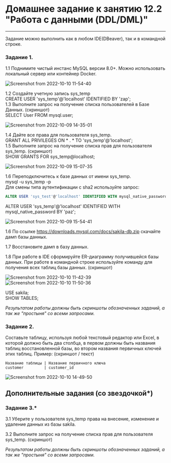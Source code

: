 # Домашнее задание к занятию 12.2 "Работа с данными (DDL/DML)"

---

Задание можно выполнить как в любом IDE(DBeaver), так и в командной строке.

### Задание 1.
1.1 Поднимите чистый инстанс MySQL версии 8.0+. Можно использовать локальный сервер или контейнер Docker.

![Screenshot from 2022-10-10 11-54-40](https://user-images.githubusercontent.com/95753192/194910539-0a8c208b-f3e1-4e65-a737-77aac8a998a6.png)

1.2 Создайте учетную запись sys_temp  
CREATE USER 'sys_temp'@'localhost' IDENTIFIED BY 'zap';  
1.3 Выполните запрос на получение списка пользователей в Базе Данных. (скриншот)  
SELECT User FROM mysql.user;  

![Screenshot from 2022-10-09 14-35-01](https://user-images.githubusercontent.com/95753192/194911069-f0342208-2e25-414c-96cb-4e235176bc59.png)

1.4 Дайте все права для пользователя sys_temp.  
GRANT ALL PRIVILEGES ON * . * TO 'sys_temp'@'localhost';  
1.5 Выполните запрос на получение списка прав для пользователя sys_temp. (скриншот)  
SHOW GRANTS FOR sys_temp@localhost;  

![Screenshot from 2022-10-09 15-07-35](https://user-images.githubusercontent.com/95753192/194918428-6838bd3e-f40e-46dc-b9d6-5338e26a4727.png)

1.6 Переподключитесь к базе данных от имени sys_temp.  
mysql -u sys_temp -p  
Для смены типа аутентификации с sha2 используйте запрос: 
```sql
ALTER USER 'sys_test'@'localhost' IDENTIFIED WITH mysql_native_password BY 'password';
``` 
ALTER USER 'sys_temp'@'localhost' IDENTIFIED WITH mysql_native_password BY 'paz';  

![Screenshot from 2022-10-09 15-54-41](https://user-images.githubusercontent.com/95753192/194922276-1255637d-9f3a-4e82-8b16-3d6120655b67.png)

1.6 По ссылке https://downloads.mysql.com/docs/sakila-db.zip скачайте дамп базы данных.  

1.7 Восстановите дамп в базу данных.

1.8 При работе в IDE сформируйте ER-диаграмму получившейся базы данных. При работе в командной строке используйте команду для получения всех таблиц базы данных. (скриншот)  

![Screenshot from 2022-10-10 11-42-39](https://user-images.githubusercontent.com/95753192/194923968-4b73ca84-a35e-4cc2-9008-97d240daf39e.png)
![Screenshot from 2022-10-10 11-50-36](https://user-images.githubusercontent.com/95753192/194924031-247457f5-11a6-4670-a429-1637774ae4e4.png)  

USE sakila;  
SHOW TABLES;


*Результатом работы должны быть скриншоты обозначенных заданий, а так же "простыня" со всеми запросами.*


### Задание 2.
Составьте таблицу, используя любой текстовый редактор или Excel, в которой должно быть два столбца, в первом должны быть названия таблиц восстановленной базы, 
во втором названия первичных ключей этих таблиц. Пример: (скриншот / текст)
```
Название таблицы | Название первичного ключа
customer         | customer_id
```
![Screenshot from 2022-10-10 14-49-50](https://user-images.githubusercontent.com/95753192/194934311-3ce62ef1-9c71-4413-b65e-239628e29667.png)


## Дополнительные задания (со звездочкой*)

### Задание 3.*
3.1 Уберите у пользователя sys_temp права на внесение, изменение и удаление данных из базы sakila.

3.2 Выполните запрос на получение списка прав для пользователя sys_temp. (скриншот)

*Результатом работы должны быть скриншоты обозначенных заданий, а так же "простыня" со всеми запросами.*
